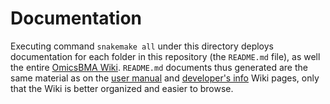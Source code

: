 # Documentation
Executing command `snakemake all` under this directory deploys documentation for each folder in this repository (the `README.md` file), as well the entire [OmicsBMA Wiki](http://bioinformatics.org/bma). `README.md` documents thus generated are the same material as on the [user manual](http://bioinformatics.org/bma/manual) and [developer's info](http://bioinformatics.org/bma/development) Wiki pages, only that the Wiki is better organized and easier to browse.
